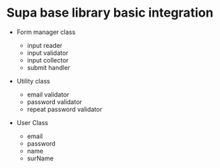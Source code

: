 # Supa base library basic integration

- Form manager class
    - input reader
    - input validator
    - input collector
    - submit handler

- Utility class
    - email validator
    - password validator
    - repeat password validator

- User Class
    - email
    - password
    - name
    - surName